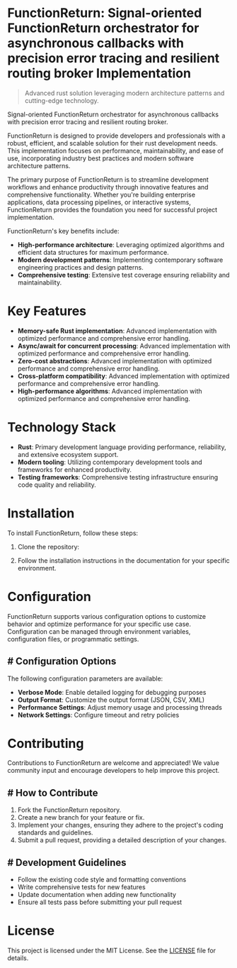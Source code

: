<!-- fallback_FunctionReturn_20250806034230_33465 -->

# FunctionReturn: Signal-oriented FunctionReturn orchestrator for asynchronous callbacks with precision error tracing and resilient routing broker Implementation
> Advanced rust solution leveraging modern architecture patterns and cutting-edge technology.

Signal-oriented FunctionReturn orchestrator for asynchronous callbacks with precision error tracing and resilient routing broker.

FunctionReturn is designed to provide developers and professionals with a robust, efficient, and scalable solution for their rust development needs. This implementation focuses on performance, maintainability, and ease of use, incorporating industry best practices and modern software architecture patterns.

The primary purpose of FunctionReturn is to streamline development workflows and enhance productivity through innovative features and comprehensive functionality. Whether you're building enterprise applications, data processing pipelines, or interactive systems, FunctionReturn provides the foundation you need for successful project implementation.

FunctionReturn's key benefits include:

* **High-performance architecture**: Leveraging optimized algorithms and efficient data structures for maximum performance.
* **Modern development patterns**: Implementing contemporary software engineering practices and design patterns.
* **Comprehensive testing**: Extensive test coverage ensuring reliability and maintainability.

# Key Features

* **Memory-safe Rust implementation**: Advanced implementation with optimized performance and comprehensive error handling.
* **Async/await for concurrent processing**: Advanced implementation with optimized performance and comprehensive error handling.
* **Zero-cost abstractions**: Advanced implementation with optimized performance and comprehensive error handling.
* **Cross-platform compatibility**: Advanced implementation with optimized performance and comprehensive error handling.
* **High-performance algorithms**: Advanced implementation with optimized performance and comprehensive error handling.

# Technology Stack

* **Rust**: Primary development language providing performance, reliability, and extensive ecosystem support.
* **Modern tooling**: Utilizing contemporary development tools and frameworks for enhanced productivity.
* **Testing frameworks**: Comprehensive testing infrastructure ensuring code quality and reliability.

# Installation

To install FunctionReturn, follow these steps:

1. Clone the repository:


2. Follow the installation instructions in the documentation for your specific environment.

# Configuration

FunctionReturn supports various configuration options to customize behavior and optimize performance for your specific use case. Configuration can be managed through environment variables, configuration files, or programmatic settings.

## # Configuration Options

The following configuration parameters are available:

* **Verbose Mode**: Enable detailed logging for debugging purposes
* **Output Format**: Customize the output format (JSON, CSV, XML)
* **Performance Settings**: Adjust memory usage and processing threads
* **Network Settings**: Configure timeout and retry policies

# Contributing

Contributions to FunctionReturn are welcome and appreciated! We value community input and encourage developers to help improve this project.

## # How to Contribute

1. Fork the FunctionReturn repository.
2. Create a new branch for your feature or fix.
3. Implement your changes, ensuring they adhere to the project's coding standards and guidelines.
4. Submit a pull request, providing a detailed description of your changes.

## # Development Guidelines

* Follow the existing code style and formatting conventions
* Write comprehensive tests for new features
* Update documentation when adding new functionality
* Ensure all tests pass before submitting your pull request

# License

This project is licensed under the MIT License. See the [LICENSE](https://github.com/QOZU/FunctionReturn/blob/main/LICENSE) file for details.
